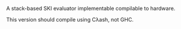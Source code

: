 A stack-based SKI evaluator implementable compilable to hardware.

This version should compile using Cλash, not GHC.